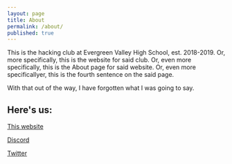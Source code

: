 ```yaml
---
layout: page
title: About
permalink: /about/
published: true
---
```

This is the hacking club at Evergreen Valley High School, est. 2018-2019.
Or, more specifically, this is the website for said club.
Or, even more specifically, this is the About page for said website.
Or, even more specificallyer, this is the fourth sentence on the said page.

With that out of the way, I have forgotten what I was going to say.

## Here's us:

[This website](https://evl33t.github.io)

[Discord](https://discord.gg/RWwGmCa)

[Twitter](https://twitter.com/evl33t)

